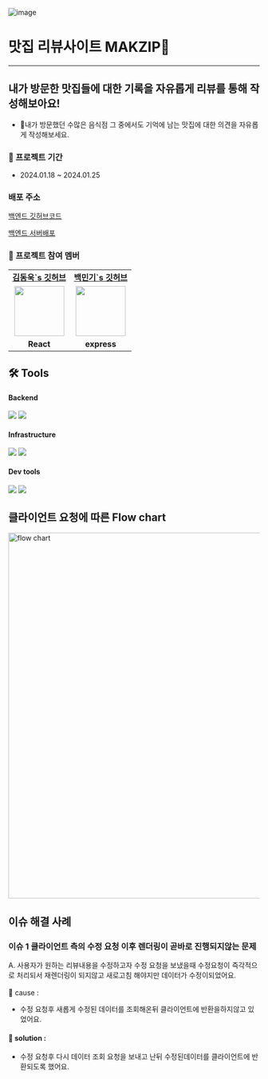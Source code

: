 ![image](https://static.vecteezy.com/system/resources/previews/008/480/737/original/burger-icon-simple-colored-burger-icon-fast-food-logo-free-png.png)
# 맛집 리뷰사이트 MAKZIP🥗
-----------------------
## 내가 방문한 맛집들에 대한 기록을 자유롭게 리뷰를 통해 작성해보아요!

- 내가 방문했던 수많은 음식점 그 중에서도 기억에 남는 맛집에 대한 의견을 자유롭게 작성해보세요. 

### 📆 프로젝트 기간

- 2024.01.18 ~ 2024.01.25

### 배포 주소 

<a href="https://github.com/TeambMakzip/makzip_back.git)https://github.com/TeambMakzip/makzip_back.git">백엔드 깃허브코드</a>

<a href="https://fly.io/apps/makzip-tb">백엔드 서버배포</a>

###  🌽 프로젝트 참여 멤버

<table>
   <tr>
    <td align="center"><b><a href="https://github.com/dong5397">김동욱`s 깃허브 </a></b></td>
    <td align="center"><b><a href="https://github.com/MkBaek0229">백민기`s 깃허브 </a></b></td>
  </tr>
  <tr>
    <td align="center"><img src="https://github.com/TeambMakzip/makzip_back/assets/118099517/dfe53464-52bf-4484-a9d5-4659e1a53dac" width="100px" /></td>
    <td align="center"><img src="https://w7.pngwing.com/pngs/762/701/png-transparent-mobile-backend-as-a-service-apigee-architecture-application-programming-interface-computer-software-generation-angle-text-rectangle-thumbnail.png" width="100px" /></a></td>
  </tr>
  <tr>
    <td align="center"><b>React</b></td>
    <td align="center"><b>express</b></td>
  </tr>
</table>

## 🛠 Tools

#### Backend

<p>
  <img src="https://img.shields.io/badge/node.js-6DB33F?style=for-the-badge&logo=node.js&logoColor=white">
  <img src="https://img.shields.io/badge/express-007ACC?style=for-the-badge&logo=express&logoColor=white">
   <br>
</p>

#### Infrastructure

<p>
  <img src="https://img.shields.io/badge/fly.io-%23FF9900.svg?style=for-the-badge&logo=fly.io&logoColor=white" > 
   <img src="https://img.shields.io/badge/postgresql-4479A1?style=for-the-badge&logo=postgresql&logoColor=white">
</p>

#### Dev tools

<p> 
  <img src="https://img.shields.io/badge/git-%23F05033.svg?style=for-the-badge&logo=git&logoColor=white">
  <img src="https://img.shields.io/badge/github-%23121011.svg?style=for-the-badge&logo=github&logoColor=white">
</p>

## 클라이언트 요청에 따른 Flow chart
<img width="733" alt="flow chart" src="https://github.com/TeambMakzip/makzip_back/assets/118099517/44e66dcd-5a68-4631-8af0-99a6441799d3">


## 이슈 해결 사례
### 이슈 1 클라이언트 측의 수정 요청 이후 렌더링이 곧바로 진행되지않는 문제 

A. 사용자가 원하는 리뷰내용을 수정하고자 수정 요청을 보냈을때 수정요청이 즉각적으로 처리되서 재렌더링이 되지않고 새로고침 해야지만 데이터가 수정이되었어요.
<br>
<br>
🛑 cause : <br>
- 수정 요청후 새롭게 수정된 데이터를 조회해온뒤 클라이언트에 반환을하지않고 있었어요.

#### 🚥 solution :
- 수정 요청후 다시 데이터 조회 요청을 보내고 난뒤 수정된데이터를 클라이언트에 반환되도록 했어요. 
<br>
<br>

